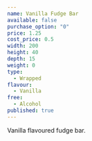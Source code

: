 ```yaml
---
name: Vanilla Fudge Bar
available: false
purchase_option: "0"
price: 1.25
cost_price: 0.5
width: 200
height: 40
depth: 15
weight: 0
type: 
  - Wrapped
flavour: 
  - Vanilla
free: 
  - Alcohol
published: true
---
```

Vanilla flavoured fudge bar.
